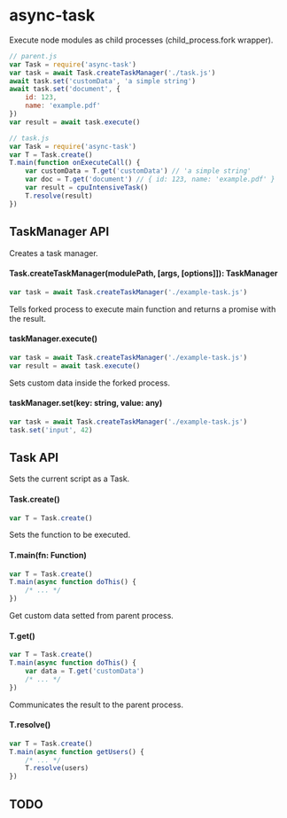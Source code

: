 # async-task
Execute node modules as child processes (child_process.fork wrapper).

```js
// parent.js
var Task = require('async-task')
var task = await Task.createTaskManager('./task.js')
await task.set('customData', 'a simple string')
await task.set('document', {
    id: 123,
    name: 'example.pdf'
})
var result = await task.execute()
```

```js
// task.js
var Task = require('async-task')
var T = Task.create()
T.main(function onExecuteCall() {
    var customData = T.get('customData') // 'a simple string'
    var doc = T.get('document') // { id: 123, name: 'example.pdf' }
    var result = cpuIntensiveTask()
    T.resolve(result)
})
```

## TaskManager API

Creates a task manager.

#### Task.createTaskManager(modulePath, [args, [options]]): TaskManager

```js
var task = await Task.createTaskManager('./example-task.js')
```

Tells forked process to execute main function and returns a promise with the result.

#### taskManager.execute()

```js
var task = await Task.createTaskManager('./example-task.js')
var result = await task.execute()
```

Sets custom data inside the forked process.

#### taskManager.set(key: string, value: any)

```js
var task = await Task.createTaskManager('./example-task.js')
task.set('input', 42)
```

## Task API

Sets the current script as a Task.

#### Task.create()

```js
var T = Task.create()
```

Sets the function to be executed.
#### T.main(fn: Function)

```js
var T = Task.create()
T.main(async function doThis() {
    /* ... */
})
```

Get custom data setted from parent process.
#### T.get()

```js
var T = Task.create()
T.main(async function doThis() {
    var data = T.get('customData')
    /* ... */
})
```

Communicates the result to the parent process.

#### T.resolve()

```js
var T = Task.create()
T.main(async function getUsers() {
    /* ... */
    T.resolve(users)
})
```

## TODO
